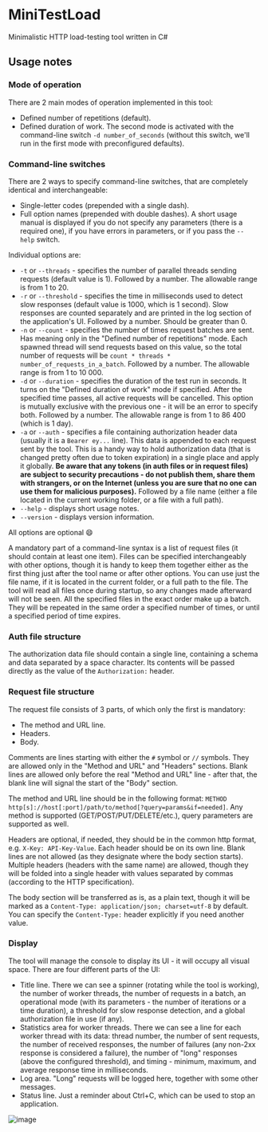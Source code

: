 # MiniTestLoad
Minimalistic HTTP load-testing tool written in C#

## Usage notes

### Mode of operation

There are 2 main modes of operation implemented in this tool:
- Defined number of repetitions (default).
- Defined duration of work.
The second mode is activated with the command-line switch `-d number_of_seconds` (without this switch, we'll run in the first mode with preconfigured defaults).

### Command-line switches

There are 2 ways to specify command-line switches, that are completely identical and interchangeable:
- Single-letter codes (prepended with a single dash).
- Full option names (prepended with double dashes).
A short usage manual is displayed if you do not specify any parameters (there is a required one), if you have errors in parameters, or if you pass the `-- help` switch.

Individual options are:
- `-t` or `--threads` - specifies the number of parallel threads sending requests (default value is 1). Followed by a number. The allowable range is from 1 to 20.
- `-r` or `--threshold` - specifies the time in milliseconds used to detect slow responses (default value is 1000, which is 1 second). Slow responses are counted separately and are printed in the log section of the application's UI. Followed by a number. Should be greater than 0.
- `-n` or `--count` - specifies the number of times request batches are sent. Has meaning only in the "Defined number of repetitions" mode. Each spawned thread will send requests based on this value, so the total number of requests will be `count * threads * number_of_requests_in_a_batch`. Followed by a number. The allowable range is from 1 to 10 000.
- `-d` or `--duration` - specifies the duration of the test run in seconds. It turns on the "Defined duration of work" mode if specified. After the specified time passes, all active requests will be cancelled. This option is mutually exclusive with the previous one - it will be an error to specify both. Followed by a number. The allowable range is from 1 to 86 400 (which is 1 day).
- `-a` or `--auth` - specifies a file containing authorization header data (usually it is a `Bearer ey...` line). This data is appended to each request sent by the tool. This is a handy way to hold authorization data (that is changed pretty often due to token expiration) in a single place and apply it globally. **Be aware that any tokens (in auth files or in request files) are subject to security precautions - do not publish them, share them with strangers, or on the Internet (unless you are sure that no one can use them for malicious purposes).** Followed by a file name (either a file located in the current working folder, or a file with a full path).
- `--help` - displays short usage notes.
- `--version` - displays version information.

All options are optional 😄

A mandatory part of a command-line syntax is a list of request files (it should contain at least one item). Files can be specified interchangeably with other options, though it is handy to keep them together either as the first thing just after the tool name or after other options. You can use just the file name, if it is located in the current folder, or a full path to the file.
The tool will read all files once during startup, so any changes made afterward will not be seen.
All the specified files in the exact order make up a batch. They will be repeated in the same order a specified number of times, or until a specified period of time expires.

### Auth file structure

The authorization data file should contain a single line, containing a schema and data separated by a space character. Its contents will be passed directly as the value of the `Authorization:` header.

### Request file structure

The request file consists of 3 parts, of which only the first is mandatory:
- The method and URL line.
- Headers.
- Body.

Comments are lines starting with either the `#` symbol or `//` symbols. They are allowed only in the "Method and URL" and "Headers" sections. Blank lines are allowed only before the real "Method and URL" line - after that, the blank line will signal the start of the "Body" section.

The method and URL line should be in the following format: `METHOD http[s]://host[:port]/path/to/method[?query=params&if=needed]`. Any method is supported (GET/POST/PUT/DELETE/etc.), query parameters are supported as well.

Headers are optional, if needed, they should be in the common http format, e.g. `X-Key: API-Key-Value`. Each header should be on its own line. Blank lines are not allowed (as they designate where the body section starts). Multiple headers (headers with the same name) are allowed, though they will be folded into a single header with values separated by commas (according to the HTTP specification).

The body section will be transferred as is, as a plain text, though it will be marked as a `Content-Type: application/json; charset=utf-8` by default. You can specify the `Content-Type:` header explicitly if you need another value.

### Display

The tool will manage the console to display its UI - it will occupy all visual space.
There are four different parts of the UI:
- Title line. There we can see a spinner (rotating while the tool is working), the number of worker threads, the number of requests in a batch, an operational mode (with its parameters - the number of iterations or a time duration), a threshold for slow response detection, and a global authorization file in use (if any).
- Statistics area for worker threads. There we can see a line for each worker thread with its data: thread number, the number of sent requests, the number of received responses, the number of failures (any non-2xx response is considered a failure), the number of "long" responses (above the configured threshold), and timing - minimum, maximum, and average response time in milliseconds.
- Log area. "Long" requests will be logged here, together with some other messages.
- Status line. Just a reminder about Ctrl+C, which can be used to stop an application.

![image](https://github.com/igor-korolyov/MiniTestLoad/assets/56341209/341f39eb-7fc5-4103-8cb9-3264145ea607)
